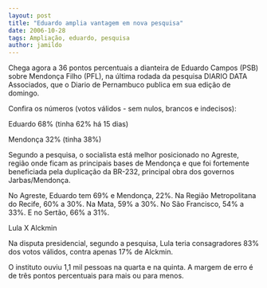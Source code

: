 ```yaml
---
layout: post
title: "Eduardo amplia vantagem em nova pesquisa"
date: 2006-10-28
tags: Ampliação, eduardo, pesquisa
author: jamildo
---
```

Chega agora a 36 pontos percentuais a dianteira de Eduardo Campos (PSB) sobre Mendon&ccedil;a Filho (PFL), na &uacute;ltima rodada da pesquisa DIARIO DATA Associados, que o Diario de Pernambuco publica em sua edi&ccedil;&atilde;o de domingo.

Confira os n&uacute;meros (votos v&aacute;lidos - sem nulos, brancos e indecisos):

Eduardo 68% (tinha 62% h&aacute; 15 dias)

Mendon&ccedil;a 32% (tinha 38%)

Segundo a pesquisa, o socialista est&aacute; melhor posicionado no Agreste, regi&atilde;o onde ficam as principais bases de Mendon&ccedil;a e que foi fortemente beneficiada pela duplica&ccedil;&atilde;o da BR-232, principal obra dos governos Jarbas/Mendon&ccedil;a.

No Agreste, Eduardo tem 69% e Mendon&ccedil;a, 22%. Na Regi&atilde;o Metropolitana do Recife, 60% a 30%. Na Mata, 59% a 30%. No S&atilde;o Francisco, 54% a 33%. E no Sert&atilde;o, 66% a 31%.

Lula X Alckmin

Na disputa presidencial, segundo a pesquisa, Lula teria consagradores 83% dos votos v&aacute;lidos, contra apenas 17% de Alckmin.

O instituto ouviu 1,1 mil pessoas na quarta e na quinta. A margem de erro &eacute; de tr&ecirc;s pontos percentuais para mais ou para menos.